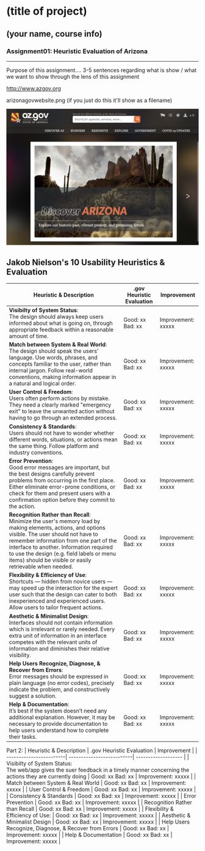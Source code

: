 # (title of project) 
## (your name, course info) 

### Assignment01: Heuristic Evaluation of Arizona 

---

Purpose of this assignment.... 3-5 sentences regarding what is show / what we want to show through the lens of this assignment

http://www.azgov.org

arizonagovwebsite.png (if you just do this it'll show as a filename) 

![Screenshot of the Arizona Government website homepage](arizonagovwebsite.png)

## Jakob Nielson's 10 Usability Heuristics & Evaluation

| Heuristic & Description | .gov Heuristic Evaluation | Improvement | 
| ------------------------| --------------------------| ------------------- |
| **Visibilty of System Status**: <br /> The design should always keep users informed about what is going on, through appropriate feedback within a reasonable amount of time. | Good: xx <br /> Bad: xx | Improvement: xxxxx | 
| **Match between System & Real World**:<br /> The design should speak the users' language. Use words, phrases, and concepts familiar to the user, rather than internal jargon. Follow real-world conventions, making information appear in a natural and logical order. | Good: xx <br /> Bad: xx | Improvement: xxxxx |
| **User Control & Freedom**: <br /> Users often perform actions by mistake. They need a clearly marked "emergency exit" to leave the unwanted action without having to go through an extended process.  | Good: xx <br /> Bad: xx | Improvement: xxxxx |
| **Consistency & Standards**: <br /> Users should not have to wonder whether different words, situations, or actions mean the same thing. Follow platform and industry conventions.  | Good: xx <br /> Bad: xx | Improvement: xxxxx |
| **Error Prevention**: <br /> Good error messages are important, but the best designs carefully prevent problems from occurring in the first place. Either eliminate error-prone conditions, or check for them and present users with a confirmation option before they commit to the action.  | Good: xx <br /> Bad: xx | Improvement: xxxxx |
| **Recognition Rather than Recall**: <br /> Minimize the user's memory load by making elements, actions, and options visible. The user should not have to remember information from one part of the interface to another. Information required to use the design (e.g. field labels or menu items) should be visible or easily retrievable when needed. | Good: xx <br /> Bad: xx | Improvement: xxxxx |
| **Flexibility & Efficiency of Use**: <br /> Shortcuts — hidden from novice users — may speed up the interaction for the expert user such that the design can cater to both inexperienced and experienced users. Allow users to tailor frequent actions.  | Good: xx <br />   Bad: xx | Improvement: xxxxx |
| **Aesthetic & Minimalist Design**: <br /> Interfaces should not contain information which is irrelevant or rarely needed. Every extra unit of information in an interface competes with the relevant units of information and diminishes their relative visibility. | Good: xx <br /> Bad: xx | Improvement: xxxxx |
| **Help Users Recognize, Diagnose, & Recover from Errors**: <br /> Error messages should be expressed in plain language (no error codes), precisely indicate the problem, and constructively suggest a solution. | Good: xx <br /> Bad: xx | Improvement: xxxxx |
| **Help & Documentation**: <br /> It’s best if the system doesn’t need any additional explanation. However, it may be necessary to provide documentation to help users understand how to complete their tasks.  | Good: xx <br />  Bad: xx | Improvement: xxxxx |


Part 2:
| Heuristic & Description | .gov Heuristic Evaluation | Improvement | 
| ------------------------| --------------------------| ------------------- |
| Visibilty of System Status: <br /> The web/app gives the suer feedback in a timely manner concerning the actions they are currently doing | Good: xx Bad: xx | Improvement: xxxxx | 
| Match between System & Real World | Good: xx Bad: xx | Improvement: xxxxx |
| User Control & Freedom | Good: xx Bad: xx | Improvement: xxxxx |
| Consistency & Standards | Good: xx Bad: xx | Improvement: xxxxx |
| Error Prevention | Good: xx Bad: xx | Improvement: xxxxx |
| Recognition Rather than Recall | Good: xx Bad: xx | Improvement: xxxxx |
| Flexibility & Efficiency of Use: | Good: xx Bad: xx | Improvement: xxxxx |
| Aesthetic & Minimalist Design | Good: xx Bad: xx | Improvement: xxxxx |
| Help Users Recognize, Diagnose, & Recover from Errors | Good: xx Bad: xx | Improvement: xxxxx |
| Help & Documentation | Good: xx Bad: xx | Improvement: xxxxx |
